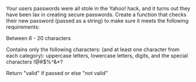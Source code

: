 Your users passwords were all stole in the Yahoo! hack, and it turns out they have been lax in creating secure passwords.  Create a function that checks their new password (passed as a string) to make sure it meets the following requirements:


Between 8 - 20 characters

Contains only the following characters: (and at least one character from each category): uppercase letters, lowercase letters, digits, and the special characters !@#$%^&*?




Return "valid" if passed or else "not valid"